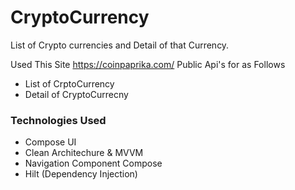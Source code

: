 # CryptoCurrency
List of Crypto currencies and Detail of that Currency.

Used This Site https://coinpaprika.com/ Public Api's for as Follows
- List of CrptoCurrency
- Detail of CryptoCurrecny

### Technologies Used
- Compose UI
- Clean Architechure & MVVM
- Navigation Component Compose
- Hilt (Dependency Injection)

